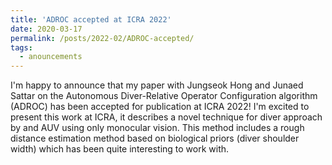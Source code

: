 ```yaml
---
title: 'ADROC accepted at ICRA 2022'
date: 2020-03-17
permalink: /posts/2022-02/ADROC-accepted/
tags:
  - anouncements
---
```

I'm happy to announce that my paper with Jungseok Hong and Junaed Sattar on the Autonomous Diver-Relative Operator Configuration algorithm (ADROC) has been accepted for publication at ICRA 2022! I'm excited to present this work at ICRA, it describes a novel technique for diver approach by and AUV using only monocular vision. This method includes a rough distance estimation method based on biological priors (diver shoulder width) which has been quite interesting to work with.
